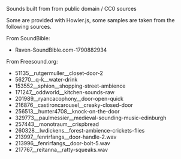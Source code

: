 Sounds built from from public domain / CC0 sources

Some are provided with Howler.js, some samples are taken from the following sources.

From SoundBible:

- Raven-SoundBible.com-1790882934

From Freesound.org:

- 51135__rutgermuller__closet-door-2
- 56270__q-k__water-drink
- 153552__sphion__shopping-street-ambience
- 171247__oddworld__kitchen-sounds-raw
- 201989__ryancacophony__door-open-quick
- 216876__castironcarousel__creaky-closed-door
- 256513__hunter4708__knock-on-the-door
- 329773__paulmessier__medieval-sounding-music-edinburgh
- 257443__monotraum__crispbread
- 260328__lwdickens__forest-ambience-crickets-flies
- 213997__fenrirfangs__door-handle-2.wav
- 213996__fenrirfangs__door-bolt-5.wav
- 217767__reitanna__ratty-squeaks.wav

              
              
              



